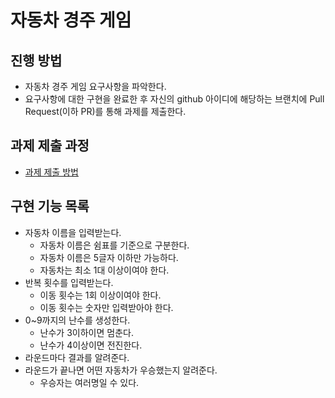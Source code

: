 # 자동차 경주 게임
## 진행 방법
* 자동차 경주 게임 요구사항을 파악한다.
* 요구사항에 대한 구현을 완료한 후 자신의 github 아이디에 해당하는 브랜치에 Pull Request(이하 PR)를 통해 과제를 제출한다.

## 과제 제출 과정
* [과제 제출 방법](https://github.com/next-step/nextstep-docs/tree/master/precourse)

## 구현 기능 목록
- 자동차 이름을 입력받는다.
    * 자동차 이름은 쉼표를 기준으로 구분한다.
    * 자동차 이름은 5글자 이하만 가능하다.
    * 자동차는 최소 1대 이상이여야 한다.
- 반복 횟수를 입력받는다.
    * 이동 횟수는 1회 이상이여야 한다.
    * 이동 횟수는 숫자만 입력받아야 한다.
- 0~9까지의 난수를 생성한다.
    * 난수가 3이하이면 멈춘다.
    * 난수가 4이상이면 전진한다.
- 라운드마다 결과를 알려준다.
- 라운드가 끝나면 어떤 자동차가 우승했는지 알려준다.
    * 우승자는 여러명일 수 있다.
